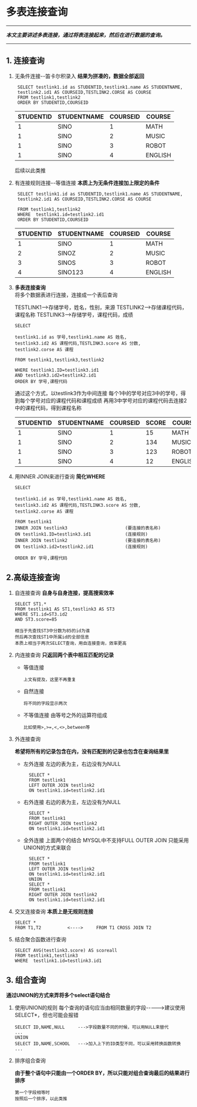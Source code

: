 # 多表连接查询

---

***本文主要讲述多表连接，通过将表连接起来，然后在进行数据的查询。***

---

## 1. 连接查询

1. 无条件连接--笛卡尔积录入
   **结果为拼凑的，数据全部返回**
   
   ```
    SELECT testlink1.id as STUDENTID,testlink1.name AS STUDENTNAME,
    testlink2.id1 AS COURSEID,TESTLINK2.CORSE AS COURSE 
    FROM testlink1,testlink2
    ORDER BY STUDENTID,COURSEID 
   ```
   
   | STUDENTID | STUDENTNAME | COURSEID | COURSE  |
   | --------- | ----------- | -------- | ------- |
   | 1         | SINO        | 1        | MATH    |
   | 1         | SINO        | 2        | MUSIC   |
   | 1         | SINO        | 3        | ROBOT   |
   | 1         | SINO        | 4        | ENGLISH |
   
   后续以此类推

2. 有连接规则连接--等值连接
   **本质上为无条件连接加上限定的条件**
   
   ```
    SELECT testlink1.id as STUDENTID,testlink1.name AS STUDENTNAME,
    testlink2.id1 AS COURSEID,TESTLINK2.CORSE AS COURSE 
   
    FROM testlink1,testlink2
    WHERE  testlink1.id=testlink2.id1
    ORDER BY STUDENTID,COURSEID 
   ```
   
   | STUDENTID | STUDENTNAME | COURSEID | COURSE  |
   | --------- | ----------- | -------- | ------- |
   | 1         | SINO        | 1        | MATH    |
   | 2         | SINOZ       | 2        | MUSIC   |
   | 3         | SINOS       | 3        | ROBOT   |
   | 4         | SINO123     | 4        | ENGLISH |

3. **多表连接查询**       
   将多个数据表进行连接，连接成一个表后查询
   
   TESTLINK1-->存储学号，姓名，性别，来源
   TESTLINK2-->存储课程代码，课程名称
   TESTLINK3-->存储学号，课程代码，成绩
   
   ```
   SELECT 
   
   testlink1.id as 学号,testlink1.name AS 姓名,    
   testlink3.id2 AS 课程代码,TESTLINK3.score AS 分数,
   testlink2.corse AS 课程
   
   FROM testlink1,testlink3,testlink2
   
   WHERE testlink1.ID=testlink3.id1
   AND testlink3.id2=testlink2.id1
   ORDER BY 学号,课程代码
   ```
   
   通过这个方式，以testlink3作为中间连接
   每个1中的学号对应3中的学号，得到每个学号对应的课程代码和课程成绩
   再用3中学号对应的课程代码去连接2中的课程代码，得到课程名称
   
   | STUDENTID | STUDENTNAME | COURSEID | SCORE | COURSE  |
   | --------- | ----------- | -------- | ----- | ------- |
   | 1         | SINO        | 1        | 15    | MATH    |
   | 1         | SINO        | 2        | 134   | MUSIC   |
   | 1         | SINO        | 3        | 123   | ROBOT   |
   | 1         | SINO        | 4        | 12    | ENGLISH |

4. 用INNER  JOIN来进行查询
   **简化WHERE**
   
   ```
   SELECT 
   
   testlink1.id as 学号,testlink1.name AS 姓名,    
   testlink3.id2 AS 课程代码,TESTLINK3.score AS 分数,
   testlink2.corse AS 课程
   
   FROM testlink1
   INNER JOIN testlink3                      (要连接的表名称)
   ON testlink1.ID=testlink3.id1             (连接规则)
   INNER JOIN testlink2                      (要连接的表名称)
   ON testlink3.id2=testlink2.id1            (连接规则)
   
   ORDER BY 学号,课程代码
   ```

## 2.高级连接查询

1. 自连接查询
   **自身与自身连接，提高搜索效率**
   
   ```
   SELECT ST1.*
   FROM testlink1 AS ST1,testlink3 AS ST3
   WHERE ST1.id=ST3.id2
   AND ST3.score=85
   
   相当于先查找ST3中分数为85的id为谁
   然后再次查找ST1中所属id的全部信息
   本质上相当于两次SELECT查询，用自连接查询，效率更高
   ```

2. 内连接查询 
   **只返回两个表中相互匹配的记录**
   
   - 等值连接
     
     ```
     上文有提及，这里不再重复
     ```
   
   - 自然连接
     
     ```
     将不同的字段显示两次
     ```
   
   - 不等值连接
     由等号之外的运算符组成
     
     ```
     比如使用>,>=,<,<>,between等
     ```

3. 外连接查询 
   
   **希望将所有的记录包含在内，没有匹配到的记录也包含在查询结果里**
   
   - 左外连接
     左边的表为主，右边没有为NULL
     
     ```
       SELECT *
       FROM testlink1
       LEFT OUTER JOIN testlink2
       ON testlink1.id=testlink2.id1
     ```
   
   - 右外连接
     右边的表为主，左边没有为NULL
     
     ```
       SELECT *
       FROM testlink1
       RIGHT OUTER JOIN testlink2
       ON testlink1.id=testlink2.id1
     ```
   
   - 全外连接
     上面两个的结合
     MYSQL中不支持FULL OUTER JOIN
     只能采用UNION的方式来联合
     
     ```
       SELECT *
       FROM testlink1
       LEFT OUTER JOIN testlink2
       ON testlink1.id=testlink2.id1
       UNION
       SELECT *
       FROM testlink1
       RIGHT OUTER JOIN testlink2
       ON testlink1.id=testlink2.id1  
     ```

4. 交叉连接查询 
   **本质上是无规则连接**
   
   ```
   SELECT *
   FROM T1,T2          <---->     FROM T1 CROSS JOIN T2
   ```

5. 结合聚合函数进行查询 
   
   ```
   SELECT AVG(testlink3.score) AS scoreall
   FROM testlink1,testlink3
   WHERE  testlink1.id=testlink3.id1
   ```

## 3. 组合查询

   **通过UNION的方式来弄将多个select语句结合**

1. 使用UNION的规则
   每个查询的语句应当由相同数量的字段----->建议使用 SELECT*，但也可能会报错
   
   ```
   SELECT ID,NAME,NULL     --->字段数量不同的时候，可以用NULL来替代
   ...
   UNION
   SELECT ID,NAME,SCHOOL   --->加入上下的ID类型不同，可以采用转换函数转换    
   ...
   ```

2. 排序组合查询
   
   **由于整个语句中只能由一个ORDER BY，所以只能对组合查询最后的结果进行排序**
   
   ```
   第一个字段相等时
   按照后一个排序，以此类推
   ```

